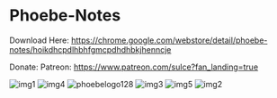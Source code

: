 # Phoebe-Notes

Download Here: https://chrome.google.com/webstore/detail/phoebe-notes/hoikdhcpdlhbhfgmcpdhdhbkjhenncje

Donate: 
Patreon: https://www.patreon.com/sulce?fan_landing=true

![img1](https://user-images.githubusercontent.com/67698238/145685557-f2117562-5724-42fa-ad1a-6ac04a8c6fd0.jpg)
![img4](https://user-images.githubusercontent.com/67698238/145685558-a887dde1-c237-4a91-aa45-84b590d8f276.jpg)
![phoebelogo128](https://user-images.githubusercontent.com/67698238/145685560-3e1eaf3f-2579-4689-830a-744036e56b21.png)
![img3](https://user-images.githubusercontent.com/67698238/145685564-156bb349-4180-495e-babe-ea95e55248c3.jpg)
![img5](https://user-images.githubusercontent.com/67698238/145685565-fe81a3e5-d247-478c-bcc9-b0ce5ac2c07e.jpg)
![img2](https://user-images.githubusercontent.com/67698238/145685569-00fadd11-f055-4f26-ba79-8f406efc1a86.jpg)

